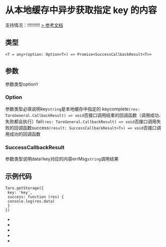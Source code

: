 # 从本地缓存中异步获取指定 key 的内容
支持情况：!!!!!!!!!!
[> 参考文档
](https://developers.weixin.qq.com/miniprogram/dev/api/storage/wx.getStorage.html)
## 类型[​](getStorage.html#类型)
```tsx
<T = any>(option: Option<T>) => Promise<SuccessCallbackResult<T>>
```

## 参数[​](getStorage.html#参数)
参数类型option`T`
### Option[​](getStorage.html#option)
参数类型必填说明key`string`是本地缓存中指定的 keycomplete`(res: TaroGeneral.CallbackResult) => void`否接口调用结束的回调函数（调用成功、失败都会执行）fail`(res: TaroGeneral.CallbackResult) => void`否接口调用失败的回调函数success`(result: SuccessCallbackResult<T>) => void`否接口调用成功的回调函数
### SuccessCallbackResult[​](getStorage.html#successcallbackresult)
参数类型说明data`T`key对应的内容errMsg`string`调用结果
## 示例代码[​](getStorage.html#示例代码)
```tsx
Taro.getStorage({
 key: 'key',
 success: function (res) {
 console.log(res.data)
 }
})
```

- 
- 

- 
- 

-
